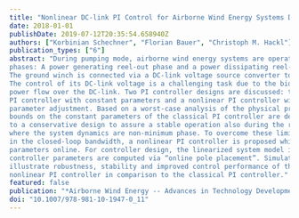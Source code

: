 ```yaml
---
title: "Nonlinear DC-link PI Control for Airborne Wind Energy Systems During Pumping Mode"
date: 2018-01-01
publishDate: 2019-07-12T20:35:54.658940Z
authors: ["Korbinian Schechner", "Florian Bauer", "Christoph M. Hackl"]
publication_types: ["6"]
abstract: "During pumping mode, airborne wind energy systems are operated in two
phases: A power generating reel-out phase and a power dissipating reel-in phase.
The ground winch is connected via a DC-link voltage source converter to the grid.
The control of its DC-link voltage is a challenging task due to the bidirectional
power flow over the DC-link. Two PI controller designs are discussed: the classical
PI controller with constant parameters and a nonlinear PI controller with online
parameter adjustment. Based on a worst-case analysis of the physical properties,
bounds on the constant parameters of the classical PI controller are derived leading
to a conservative design to assure a stable operation also during the reel-in phase
where the system dynamics are non-minimum phase. To overcome these limitations
in the closed-loop bandwidth, a nonlinear PI controller is proposed which adjusts its
parameters online. For controller design, the linearized system model is used and the
controller parameters are computed via “online pole placement”. Simulation results
illustrate robustness, stability and improved control performance of the proposed
nonlinear PI controller in comparison to the classical PI controller."
featured: false
publication: "*Airborne Wind Energy -- Advances in Technology Development and Research*"
doi: "10.1007/978-981-10-1947-0_11"
---
```

